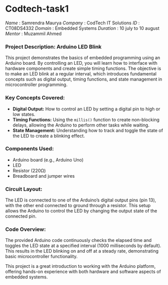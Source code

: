 # Codtech-task1
*Name* : Samrendra Maurya
*Company* : CodTech IT Solutions
*ID* : CT08DS4332
*Domain* : Embedded Systems
*Duration* : 10 july to 10 august
*Mentor* : Muzammil Ahmed

### Project Description: Arduino LED Blink

This project demonstrates the basics of embedded programming using an Arduino board. By controlling an LED, you will learn how to interface with hardware components and create simple timing functions. The objective is to make an LED blink at a regular interval, which introduces fundamental concepts such as digital output, timing functions, and state management in microcontroller programming.

### Key Concepts Covered:
- **Digital Output:** How to control an LED by setting a digital pin to high or low states.
- **Timing Functions:** Using the `millis()` function to create non-blocking delays, allowing the Arduino to perform other tasks while waiting.
- **State Management:** Understanding how to track and toggle the state of the LED to create a blinking effect.

### Components Used:
- Arduino board (e.g., Arduino Uno)
- LED
- Resistor (220Ω)
- Breadboard and jumper wires

### Circuit Layout:
The LED is connected to one of the Arduino’s digital output pins (pin 13), with the other end connected to ground through a resistor. This setup allows the Arduino to control the LED by changing the output state of the connected pin.

### Code Overview:
The provided Arduino code continuously checks the elapsed time and toggles the LED state at a specified interval (1000 milliseconds by default). This results in the LED blinking on and off at a steady rate, demonstrating basic microcontroller functionality.

This project is a great introduction to working with the Arduino platform, offering hands-on experience with both hardware and software aspects of embedded systems.

